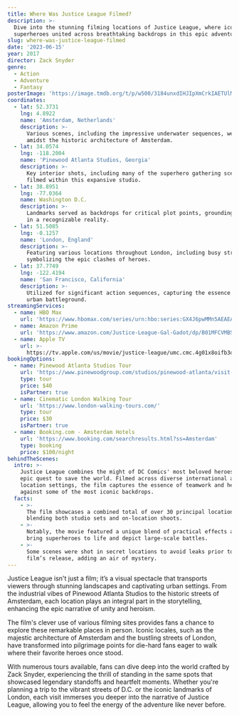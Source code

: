 ```yaml
---
title: Where Was Justice League Filmed?
description: >-
  Dive into the stunning filming locations of Justice League, where iconic
  superheroes united across breathtaking backdrops in this epic adventure.
slug: where-was-justice-league-filmed
date: '2023-06-15'
year: 2017
director: Zack Snyder
genre:
  - Action
  - Adventure
  - Fantasy
posterImage: 'https://image.tmdb.org/t/p/w500/3184unxdIHJIpXmCrkIAETUlM9R.jpg'
coordinates:
  - lat: 52.3731
    lng: 4.8922
    name: 'Amsterdam, Netherlands'
    description: >-
      Various scenes, including the impressive underwater sequences, were shot
      amidst the historic architecture of Amsterdam.
  - lat: 34.0574
    lng: -118.2004
    name: 'Pinewood Atlanta Studios, Georgia'
    description: >-
      Key interior shots, including many of the superhero gathering scenes, were
      filmed within this expansive studio.
  - lat: 38.8951
    lng: -77.0364
    name: Washington D.C.
    description: >-
      Landmarks served as backdrops for critical plot points, grounding the film
      in a recognizable reality.
  - lat: 51.5085
    lng: -0.1257
    name: 'London, England'
    description: >-
      Featuring various locations throughout London, including busy streets
      symbolizing the epic clashes of heroes.
  - lat: 37.7749
    lng: -122.4194
    name: 'San Francisco, California'
    description: >-
      Utilized for significant action sequences, capturing the essence of an
      urban battleground.
streamingServices:
  - name: HBO Max
    url: 'https://www.hbomax.com/series/urn:hbo:series:GX4J6pwMMn5AEAEAAAHyz'
  - name: Amazon Prime
    url: 'https://www.amazon.com/Justice-League-Gal-Gadot/dp/B01MFCVMBS'
  - name: Apple TV
    url: >-
      https://tv.apple.com/us/movie/justice-league/umc.cmc.4g01x8oifb3o028h7k7wb1kin
bookingOptions:
  - name: Pinewood Atlanta Studios Tour
    url: 'https://www.pinewoodgroup.com/studios/pinewood-atlanta/visit-us/'
    type: tour
    price: $40
    isPartner: true
  - name: Cinematic London Walking Tour
    url: 'https://www.london-walking-tours.com/'
    type: tour
    price: $30
    isPartner: true
  - name: Booking.com - Amsterdam Hotels
    url: 'https://www.booking.com/searchresults.html?ss=Amsterdam'
    type: booking
    price: $100/night
behindTheScenes:
  intro: >-
    Justice League combines the might of DC Comics' most beloved heroes in an
    epic quest to save the world. Filmed across diverse international and
    location settings, the film captures the essence of teamwork and heroism
    against some of the most iconic backdrops.
  facts:
    - >-
      The film showcases a combined total of over 30 principal locations,
      blending both studio sets and on-location shoots.
    - >-
      Notably, the movie featured a unique blend of practical effects and CGI to
      bring superheroes to life and depict large-scale battles.
    - >-
      Some scenes were shot in secret locations to avoid leaks prior to the
      film’s release, adding an air of mystery.
---
```


<JusticeLeagueGuide />

Justice League isn't just a film; it’s a visual spectacle that transports viewers through stunning landscapes and captivating urban settings. From the industrial vibes of Pinewood Atlanta Studios to the historic streets of Amsterdam, each location plays an integral part in the storytelling, enhancing the epic narrative of unity and heroism.

The film's clever use of various filming sites provides fans a chance to explore these remarkable places in person. Iconic locales, such as the majestic architecture of Amsterdam and the bustling streets of London, have transformed into pilgrimage points for die-hard fans eager to walk where their favorite heroes once stood.

With numerous tours available, fans can dive deep into the world crafted by Zack Snyder, experiencing the thrill of standing in the same spots that showcased legendary standoffs and heartfelt moments. Whether you're planning a trip to the vibrant streets of D.C. or the iconic landmarks of London, each visit immerses you deeper into the narrative of Justice League, allowing you to feel the energy of the adventure like never before.

